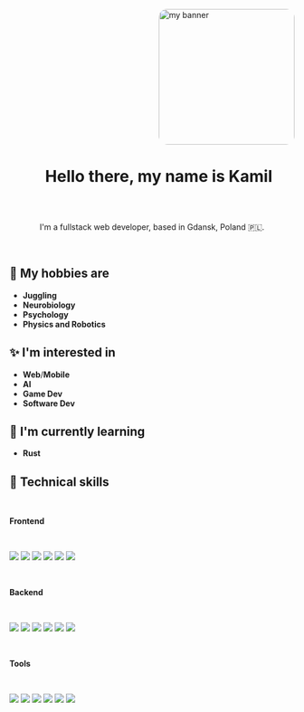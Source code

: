 

 <br/>
 <img height="auto" style="border-radius: 15px;" align="right" width="240" src="https://i.postimg.cc/76XT6hZd/basil-basil-omori.gif" alt="my banner"/>
<div id="user-content-toc"  align="center">
  <ul>
    <summary>
      <h1 style="display: inline-block;">Hello there, my name is <!--<a href="https://swedishsailor.github.io/portfolio/" target="_blank" rel="noreferrer">--> Kamil <!--</a>--></h1>     </summary>
  </ul>
</div>
<br/>

<p align="center">
 I'm a fullstack web developer, based in Gdansk, Poland 🇵🇱.
</p>

<br/>

<!--
<h2 align="center">
I'm interested in 
</h2> 
-->

## 💫 My hobbies are

- **Juggling**
- **Neurobiology**
- **Psychology**
- **Physics and Robotics**

## ✨ I'm interested in

- **Web**/**Mobile**
- **AI**
- **Game Dev**
- **Software Dev**

<!--
I love the entire process of creative thinking. You start with just one desire - to make something you have in your head. Then every second your brain is attacked by enormous waves of ideas.


### 🤝 Connect with me:

<a href="https://www.linkedin.com/in/yushi95/"><img align="left" src="https://raw.githubusercontent.com/yushi1007/yushi1007/main/images/linkedin.svg" alt="Yu Shi | LinkedIn" width="21px"/></a>
<a href="https://instagram.com/yushi.95"><img align="left" src="https://raw.githubusercontent.com/yushi1007/yushi1007/main/images/instagram.svg" alt="Yu Shi | Instagram" width="21px"/></a>
<a href="https://yushi95.medium.com/"><img align="left" src="https://raw.githubusercontent.com/yushi1007/yushi1007/main/images/medium.svg" alt="Yu Shi | Medium" width="21px"/></a>
</br>
-->
## 🌱 I'm currently learning

- **Rust**

## 💼 Technical skills

<br/>

**Frontend**

<br/>

![](https://img.shields.io/badge/Code-TypeScript-informational?style=flat&logo=TypeScript&color=1e3799)
![](https://img.shields.io/badge/Code-Next-informational?style=flat&logo=Nextdotjs&color=ffffff)
![](https://img.shields.io/badge/Code-ThreeJS-informational?style=flat&logo=Threedotjs&color=DB7093)
![](https://img.shields.io/badge/Code-React-informational?style=flat&logo=react&color=61DAFB)
![](https://img.shields.io/badge/Code-Dart-informational?style=flat&logo=Dart&color=341f97)
![](https://img.shields.io/badge/Code-Flutter-informational?style=flat&logo=Flutter&color=48dbfb)

</br>

**Backend**

<br/>

![](https://img.shields.io/badge/Code-NodeJS-informational?style=flat&logo=Nodedotjs&color=1dd1a1)
![](https://img.shields.io/badge/Code-Express-informational?style=flat&logo=Express&color=1572B6)
![](https://img.shields.io/badge/Code-Flask-informational?style=flat&logo=Flask&color=ffffff)
![](https://img.shields.io/badge/Code-Nest-informational?style=flat&logo=Nestjs&color=ee5253)
![](https://img.shields.io/badge/Code-Python-informational?style=flat&logo=Python)
![](https://img.shields.io/badge/Code-Go-informational?style=flat&logo=Go)

</br>

<!--**Styles**

<br/>

![](https://img.shields.io/badge/Style-Sass-informational?style=flat&logo=Sass&color=7952B3)
![](https://img.shields.io/badge/Style-CSS3-informational?style=flat&logo=CSS3&color=1572B6)
![](https://img.shields.io/badge/Style-styled--components-informational?style=flat&logo=styled-components&color=DB7093)

</br>-->

**Tools**

<br/>

![](https://img.shields.io/badge/Tools-Prisma-informational?style=flat&logo=Prisma&color=ffffff)
![](https://img.shields.io/badge/Tools-PostgreSQL-informational?style=flat&logo=Postgresql&color=1572B6)
![](https://img.shields.io/badge/Tools-Figma-informational?style=flat&logo=Figma&color=1e3799)
![](https://img.shields.io/badge/Tools-MySQL-informational?style=flat&logo=MySQL&color=00d2d3)
![](https://img.shields.io/badge/Tools-Unity-informational?style=flat&logo=Unity&color=dcdde1)
![](https://img.shields.io/badge/Tools-Linux-informational?style=flat&logo=Linux&color=dcdde1)

<!--![](https://img.shields.io/badge/Code-JavaScript-informational?style=flat&logo=JavaScript&color=F7DF1E)-->
<!--![](https://img.shields.io/badge/Code-HTML5-informational?style=flat&logo=HTML5&color=E34F26)-->
<!--![](https://img.shields.io/badge/Tools-Heroku-informational?style=flat&logo=Heroku&color=430098)-->
<!--![](https://img.shields.io/badge/Tools-Git-informational?style=flat&logo=Git&color=F05032)-->
<!--![](https://img.shields.io/badge/Tools-GitHub-informational?style=flat&logo=GitHub&color=181717)-->
<!--![](https://img.shields.io/badge/Tools-Postman-informational?style=flat&logo=Postman&color=ff9f43)-->
<!--![](https://img.shields.io/badge/Tools-NPM-informational?style=flat&logo=NPM&color=CB3837)-->


<!--

## 📈 GitHub Stats 

[![Top Langs](https://github-readme-stats.vercel.app/api/top-langs/?username=swedishsailor&layout=compact)](https://github.com/swedishsailor)
-->

<!--

**swedishsailor/swedishsailor** is a ✨ _special_ ✨ repository because its `README.md` (this file) appears on your GitHub profile.

Here are some ideas to get you started:

- 🔭 I’m currently working on ...
- 🌱 I’m currently learning ...
- 👯 I’m looking to collaborate on ...
- 🤔 I’m looking for help with ...
- 💬 Ask me about ...
- 📫 How to reach me: ...
- 😄 Pronouns: ...
- ⚡ Fun fact: ...
<a href="https://swedishsailor.github.io/portfolio/" target="_blank" rel="noreferrer"><img src="https://i.postimg.cc/SKzjJv35/Kamil-ygowski-1.png" alt="my banner">
![alt text](https://i.postimg.cc/Pr9pcDdL/small-scared-basil.gif)
-->
